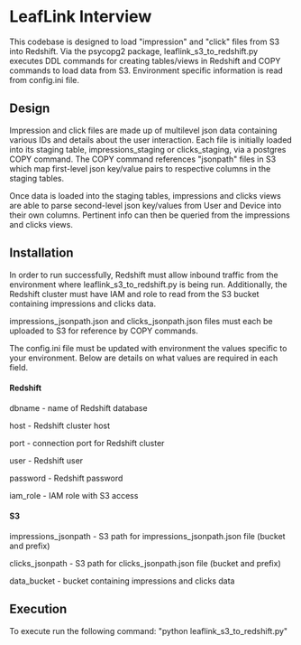 # LeafLink Interview

This codebase is designed to load "impression" and "click" files from S3 into Redshift. Via the psycopg2 package, leaflink_s3_to_redshift.py executes DDL commands for creating tables/views in Redshift and COPY commands to load data from S3. Environment specific information is read from config.ini file.

## Design
Impression and click files are made up of multilevel json data containing various IDs and details about the user interaction. Each file is initially loaded into its staging table, impressions_staging or clicks_staging, via a postgres COPY command. The COPY command references "jsonpath" files in S3 which map first-level json key/value pairs to respective columns in the staging tables.

Once data is loaded into the staging tables, impressions and clicks views are able to parse second-level json key/values from User and Device into their own columns. Pertinent info can then be queried from the impressions and clicks views.

## Installation
In order to run successfully, Redshift must allow inbound traffic from the environment where leaflink_s3_to_redshift.py is being run. Additionally, the Redshift cluster must have IAM and role to read from the S3 bucket containing impressions and clicks data. 

impressions_jsonpath.json and clicks_jsonpath.json files must each be uploaded to S3 for reference by COPY commands.

The config.ini file must be updated with environment the values specific to your environment. Below are details on what values are required in each field.

#### Redshift
dbname - name of Redshift database

host - Redshift cluster host

port - connection port for Redshift cluster

user - Redshift user

password - Redshift password

iam_role - IAM role with S3 access

#### S3
impressions_jsonpath - S3 path for impressions_jsonpath.json file (bucket and prefix)

clicks_jsonpath - S3 path for clicks_jsonpath.json file (bucket and prefix)

data_bucket - bucket containing impressions and clicks data

## Execution
To execute run the following command: "python leaflink_s3_to_redshift.py"
